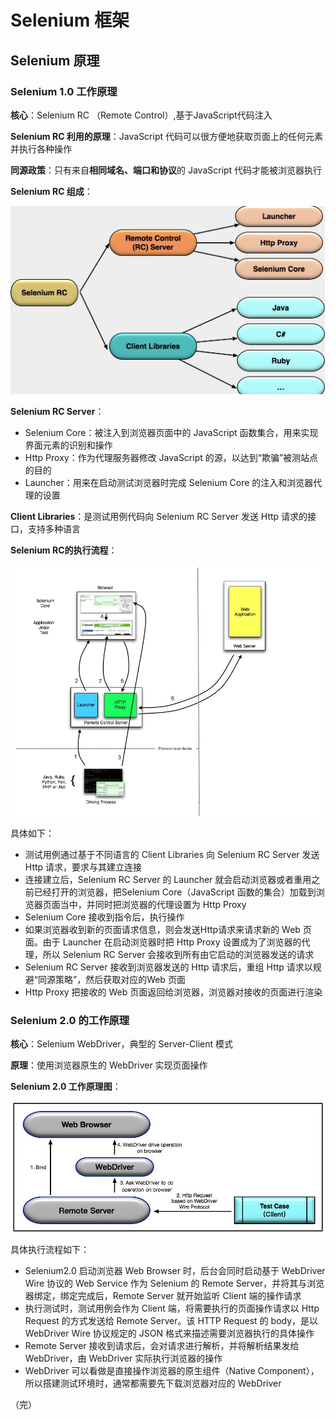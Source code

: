 # Selenium 框架

## Selenium 原理

### Selenium 1.0 工作原理

**核心**：Selenium RC （Remote Control）,基于JavaScript代码注入 

**Selenium RC 利用的原理**：JavaScript 代码可以很方便地获取页面上的任何元素并执行各种操作 

**同源政策**：只有来自**相同域名、端口和协议**的 JavaScript 代码才能被浏览器执行 

**Selenium RC 组成**：

![RC](./images/RC.jpg)

**Selenium RC Server**：

+ Selenium Core：被注入到浏览器页面中的 JavaScript 函数集合，用来实现界面元素的识别和操作 
+ Http Proxy：作为代理服务器修改 JavaScript 的源，以达到“欺骗”被测站点的目的 
+ Launcher：用来在启动测试浏览器时完成 Selenium Core 的注入和浏览器代理的设置 

**Client Libraries**：是测试用例代码向 Selenium RC Server 发送 Http 请求的接口，支持多种语言

**Selenium RC的执行流程**：

![RC流程](./images/RC流程.jpg)

具体如下：

+  测试用例通过基于不同语言的 Client Libraries 向 Selenium RC Server 发送 Http 请求，要求与其建立连接 
+  连接建立后，Selenium RC Server 的 Launcher 就会启动浏览器或者重用之前已经打开的浏览器，把Selenium Core（JavaScript 函数的集合）加载到浏览器页面当中，并同时把浏览器的代理设置为 Http Proxy 
+  Selenium Core 接收到指令后，执行操作 
+  如果浏览器收到新的页面请求信息，则会发送Http请求来请求新的 Web 页面。由于 Launcher 在启动浏览器时把 Http Proxy 设置成为了浏览器的代理，所以 Selenium RC Server 会接收到所有由它启动的浏览器发送的请求 
+  Selenium RC Server 接收到浏览器发送的 Http 请求后，重组 Http 请求以规避“同源策略”，然后获取对应的Web 页面
+  Http Proxy 把接收的 Web 页面返回给浏览器，浏览器对接收的页面进行渲染

### Selenium 2.0 的工作原理

**核心**：Selenium WebDriver，典型的 Server-Client 模式 

**原理**：使用浏览器原生的 WebDriver 实现页面操作 

**Selenium 2.0 工作原理图**：

![webdriver](./images/webdriver.jpg)

具体执行流程如下：

+ Selenium2.0 启动浏览器 Web Browser 时，后台会同时启动基于 WebDriver Wire 协议的 Web Service 作为 Selenium 的 Remote Server，并将其与浏览器绑定，绑定完成后，Remote Server 就开始监听 Client 端的操作请求
+ 执行测试时，测试用例会作为 Client 端，将需要执行的页面操作请求以 Http Request 的方式发送给 Remote Server。该 HTTP Request 的 body，是以 WebDriver Wire 协议规定的 JSON 格式来描述需要浏览器执行的具体操作
+ Remote Server 接收到请求后，会对请求进行解析，并将解析结果发给 WebDriver，由 WebDriver 实际执行浏览器的操作
+ WebDriver 可以看做是直接操作浏览器的原生组件（Native Component），所以搭建测试环境时，通常都需要先下载浏览器对应的 WebDriver

（完）